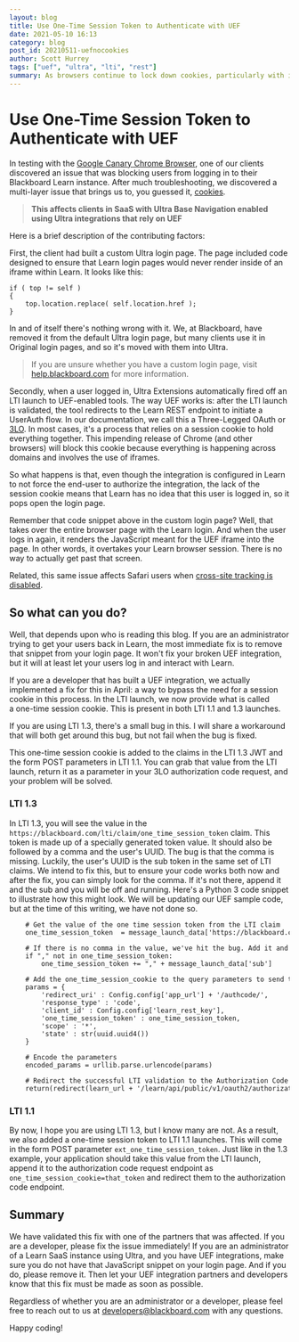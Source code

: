 ```yaml
---
layout: blog
title: Use One-Time Session Token to Authenticate with UEF
date: 2021-05-10 16:13
category: blog
post_id: 20210511-uefnocookies
author: Scott Hurrey
tags: ["uef", "ultra", "lti", "rest"]
summary: As browsers continue to lock down cookies, particularly with iframes, there is a new way to handle authentication with the Ultra Extension Framework.
---
```


# Use One-Time Session Token to Authenticate with UEF

In testing with the [Google Canary Chrome Browser](https://www.google.com/chrome/canary/), one of our clients discovered an issue that was blocking users from logging in to their Blackboard Learn instance. After much troubleshooting, we discovered a multi-layer issue that brings us to, you guessed it, [cookies](https://docs.blackboard.com/blog/2020/10/15/Cookies-and-Browsers).

> **This affects clients in SaaS with Ultra Base Navigation enabled using Ultra integrations that rely on UEF**

Here is a brief description of the contributing factors:

First, the client had built a custom Ultra login page. The page included code designed to ensure that Learn login pages would never render inside of an iframe within Learn. It looks like this:

```
if ( top != self )
{
    top.location.replace( self.location.href );
}
```

In and of itself there's nothing wrong with it. We, at Blackboard, have removed it from the default Ultra login page, but many clients use it in Original login pages, and so it's moved with them into Ultra.

> If you are unsure whether you have a custom login page, visit [help.blackboard.com](https://help.blackboard.com/Learn/Administrator/SaaS/User_Interface_Options/Ultra_Experience/Institution_Branding/Customize_the_Login_Page) for more information.

Secondly, when a user logged in, Ultra Extensions automatically fired off an LTI launch to UEF-enabled tools. The way UEF works is: after the LTI launch is validated, the tool redirects to the Learn REST endpoint to initiate a UserAuth flow. In our documentation, we call this a Three-Legged OAuth or [3LO](https://docs.blackboard.com/learn/rest/getting-started/3lo). In most cases, it's a process that relies on a session cookie to hold everything together. This impending release of Chrome (and other browsers) will block this cookie because everything is happening across domains and involves the use of iframes.

So what happens is that, even though the integration is configured in Learn to not force the end-user to authorize the integration, the lack of the session cookie means that Learn has no idea that this user is logged in, so it pops open the login page.

Remember that code snippet above in the custom login page? Well, that takes over the entire browser page with the Learn login. And when the user logs in again, it renders the JavaScript meant for the UEF iframe into the page. In other words, it overtakes your Learn browser session. There is no way to actually get past that screen.

Related, this same issue affects Safari users when [cross-site tracking is disabled](https://support.apple.com/guide/safari/prevent-cross-site-tracking-sfri40732/mac).

## So what can you do?

Well, that depends upon who is reading this blog. If you are an administrator trying to get your users back in Learn, the most immediate fix is to remove that snippet from your login page. It won't fix your broken UEF integration, but it will at least let your users log in and interact with Learn.

If you are a developer that has built a UEF integration, we actually implemented a fix for this in April: a way to bypass the need for a session cookie in this process. In the LTI launch, we now provide what is called a one-time session cookie. This is present in both LTI 1.1 and 1.3 launches.

If you are using LTI 1.3, there's a small bug in this. I will share a workaround that will both get around this bug, but not fail when the bug is fixed.

This one-time session cookie is added to the claims in the LTI 1.3 JWT and the form POST parameters in LTI 1.1. You can grab that value from the LTI launch, return it as a parameter in your 3LO authorization code request, and your problem will be solved.

### LTI 1.3

In LTI 1.3, you will see the value in the `https://blackboard.com/lti/claim/one_time_session_token` claim. This token is made up of a specially generated token value. It should also be followed by a comma and the user's UUID. The bug is that the comma is missing. Luckily, the user's UUID is the sub token in the same set of LTI claims. We intend to fix this, but to ensure your code works both now and after the fix, you can simply look for the comma. If it's not there, append it and the sub and you will be off and running. Here's a Python 3 code snippet to illustrate how this might look. We will be updating our UEF sample code, but at the time of this writing, we have not done so.

```
    # Get the value of the one time session token from the LTI claim
    one_time_session_token  = message_launch_data['https://blackboard.com/lti/claim/one_time_session_token']

    # If there is no comma in the value, we've hit the bug. Add it and the user's UUID
    if "," not in one_time_session_token:
        one_time_session_token += "," + message_launch_data['sub']

    # Add the one_time_session_cookie to the query parameters to send to the Authorization Code endpoint
    params = {
        'redirect_uri' : Config.config['app_url'] + '/authcode/',
        'response_type' : 'code',
        'client_id' : Config.config['learn_rest_key'],
        'one_time_session_token' : one_time_session_token,
        'scope' : '*',
        'state' : str(uuid.uuid4())
    }

    # Encode the parameters
    encoded_params = urllib.parse.urlencode(params)

    # Redirect the successful LTI validation to the Authorization Code endpoint
    return(redirect(learn_url + '/learn/api/public/v1/oauth2/authorizationCode?' + encoded_params))
```



### LTI 1.1

By now, I hope you are using LTI 1.3, but I know many are not. As a result, we also added a one-time session token to LTI 1.1 launches. This will come in the form POST parameter `ext_one_time_session_token`. Just like in the 1.3 example, your application should take this value from the LTI launch, append it to the authorization code request endpoint as `one_time_session_cookie=that_token` and redirect them to the authorization code endpoint.

## Summary

We have validated this fix with one of the partners that was affected. If you are a developer, please fix the issue immediately! If you are an administrator of a Learn SaaS instance using Ultra, and you have UEF integrations, make sure you do not have that JavaScript snippet on your login page. And if you do, please remove it. Then let your UEF integration partners and developers know that this fix must be made as soon as possible.

Regardless of whether you are an administrator or a developer, please feel free to reach out to us at developers@blackboard.com with any questions.

Happy coding!
